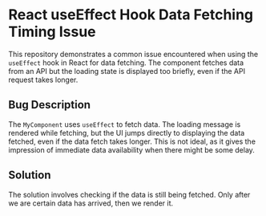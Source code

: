 # React useEffect Hook Data Fetching Timing Issue

This repository demonstrates a common issue encountered when using the `useEffect` hook in React for data fetching. The component fetches data from an API but the loading state is displayed too briefly, even if the API request takes longer.

## Bug Description

The `MyComponent` uses `useEffect` to fetch data. The loading message is rendered while fetching, but the UI jumps directly to displaying the data fetched, even if the data fetch takes longer. This is not ideal, as it gives the impression of immediate data availability when there might be some delay.

## Solution

The solution involves checking if the data is still being fetched. Only after we are certain data has arrived, then we render it.